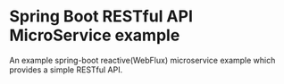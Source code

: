#  Spring Boot RESTful API MicroService example

An example spring-boot reactive(WebFlux) microservice example which provides a simple RESTful API.

